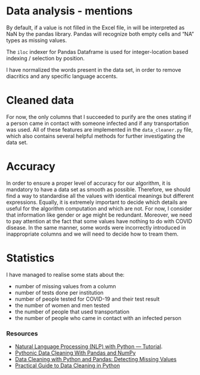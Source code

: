# Data analysis - mentions

By default, if a value is not filled in the Excel file, in will be interpreted as NaN by the pandas library.
Pandas will recognize both empty cells and “NA” types as missing values.

The `iloc` indexer for Pandas Dataframe is used for integer-location based indexing / selection by position.

I have normalized the words present in the data set, in order to remove diacritics and any specific language accents.

# Cleaned data
For now, the only columns that I succeeded to purify are the ones stating if a person came in contact with someone
infected and if any transportation was used.
All of these features are implemented in the `data_cleaner.py` file, which also contains several helpful methods for
further investigating the data set. 

# Accuracy
In order to ensure a proper level of accuracy for our algorithm, it is mandatory to have a data set as smooth as
possible. Therefore, we should find a way to standardise all the values with identical meanings but different
expressions. Equally, it is extremely important to decide which details are useful for the algorithm computation and
which are not. For now, I consider that information like gender or age might be redundant.
Moreover, we need to pay attention at the fact that some values have nothing to do with COVID disease. In the same
manner, some words were incorrectly introduced in inappropriate columns and we will need to decide how to tream them.

# Statistics

I have managed to realise some stats about the:
* number of missing values from a column
* number of tests done per institution
* number of people tested for COVID-19 and their test result
* the number of women and men tested
* the number of people that used transportation
* the number of people who came in contact with an infected person

### Resources
* [Natural Language Processing (NLP) with Python — Tutorial](https://medium.com/towards-artificial-intelligence/natural-language-processing-nlp-with-python-tutorial-for-beginners-1f54e610a1a0).
* [Pythonic Data Cleaning With Pandas and NumPy](https://realpython.com/python-data-cleaning-numpy-pandas/)
* [Data Cleaning with Python and Pandas: Detecting Missing Values](https://towardsdatascience.com/data-cleaning-with-python-and-pandas-detecting-missing-values-3e9c6ebcf78b)
* [Practical Guide to Data Cleaning in Python](https://towardsdatascience.com/practical-guide-to-data-cleaning-in-python-f5334320e8e)

